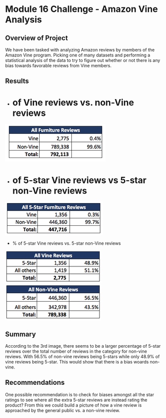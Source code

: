 # Module 16 Challenge - Amazon Vine Analysis

## Overview of Project
We have been tasked with analyzing Amazon reviews by members of the Amazon Vine program. Picking one of many datasets and performing a statistical analysis of the data to try to figure out whether or not there is any bias towards favorable reviews from Vine members. 


## Results

 - # of Vine reviews vs. non-Vine reviews
![](/resources/pic1.png)

 - # of 5-star Vine reviews vs 5-star non-Vine reviews
![](/resources/pic2.png)

 - % of 5-star Vine reviews vs. 5-star non-Vine reviews

![](/resources/pic3.png)
![](/resources/pic4.png)



## Summary

According to the 3rd image, there seems to be a larger percentage of 5-star reviews over the total number of reviews in the category for non-vine reviews. With 56.5% of non-vine reviews being 5-stars while only 48.9% of vine reviews being 5-star. This would show that there is a bias woards non-vine.

## Recommendations
One possible recommendation is to check for biases amongst all the star ratings to see where all the extra 5-star reviews are instead rating the product? From this we could build a picture of how a vine review is approached by the general public vs. a non-vine review. 
